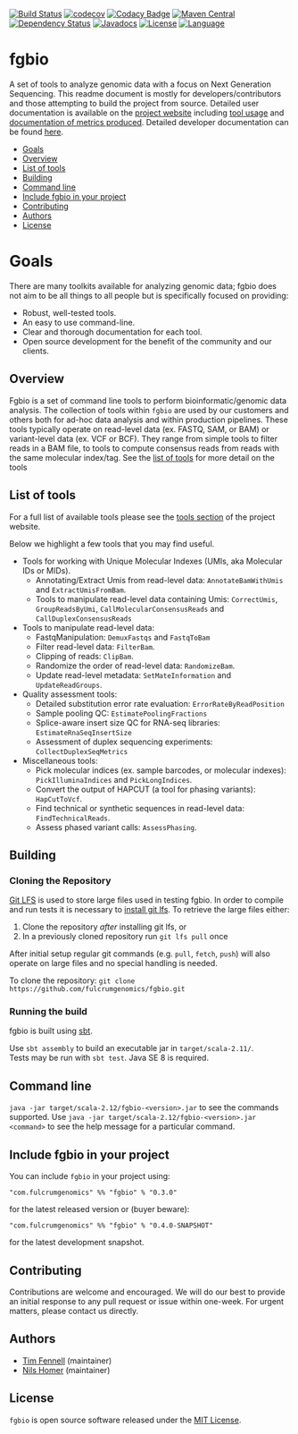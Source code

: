 [![Build Status](https://travis-ci.org/fulcrumgenomics/fgbio.svg?branch=master)](https://travis-ci.org/fulcrumgenomics/fgbio)
[![codecov](https://codecov.io/gh/fulcrumgenomics/fgbio/branch/master/graph/badge.svg)](https://codecov.io/gh/fulcrumgenomics/fgbio)
[![Codacy Badge](https://api.codacy.com/project/badge/Grade/fc4f5fe8dbe34bf784114435b202fab4)](https://www.codacy.com/app/contact_32/fgbio?utm_source=github.com&amp;utm_medium=referral&amp;utm_content=fulcrumgenomics/fgbio&amp;utm_campaign=Badge_Grade)
[![Maven Central](https://maven-badges.herokuapp.com/maven-central/com.fulcrumgenomics/fgbio_2.11/badge.svg)](https://maven-badges.herokuapp.com/maven-central/com.fulcrumgenomics/fgbio_2.11)
[![Dependency Status](https://www.versioneye.com/user/projects/57a1584c3d8eb6002dc1e812/badge.svg)](https://www.versioneye.com/user/projects/57a1584c3d8eb6002dc1e812#dialog_dependency_badge) 
[![Javadocs](http://javadoc.io/badge/com.fulcrumgenomics/fgbio_2.12.svg)](http://javadoc.io/doc/com.fulcrumgenomics/fgbio_2.12)
[![License](http://img.shields.io/badge/license-MIT-blue.svg)](https://github.com/fulcrumgenomics/fgbio/blob/master/LICENSE)
[![Language](http://img.shields.io/badge/language-scala-brightgreen.svg)](http://www.scala-lang.org/)

fgbio
====

A set of tools to analyze genomic data with a focus on Next Generation Sequencing.  This readme document is mostly for developers/contributors and those attempting to build the project from source.
Detailed user documentation is available on the [project website](http://fulcrumgenomics.github.io/fgbio/) including [tool usage](http://fulcrumgenomics.github.io/fgbio/tools/latest) and [documentation of metrics produced](http://fulcrumgenomics.github.io/fgbio/metrics/latest).  Detailed developer documentation can be found [here](http://javadoc.io/doc/com.fulcrumgenomics/fgbio_2.12).

<!---toc start-->
  * [Goals](#goals)
  * [Overview](#overview)
  * [List of tools](#list-of-tools)
  * [Building](#building)
  * [Command line](#command-line)
  * [Include fgbio in your project](#include-fgbio-in-your-project)
  * [Contributing](#contributing)
  * [Authors](#authors)
  * [License](#license)

<!---toc end-->

# Goals

There are many toolkits available for analyzing genomic data; fgbio does not aim to be all things to all people but is specifically focused on providing:

* Robust, well-tested tools.
* An easy to use command-line.
* Clear and thorough documentation for each tool.
* Open source development for the benefit of the community and our clients.

## Overview

Fgbio is a set of command line tools to perform bioinformatic/genomic data analysis. 
The collection of tools within `fgbio` are used by our customers and others both for ad-hoc data analysis and within production pipelines.
These tools typically operate on read-level data (ex. FASTQ, SAM, or BAM) or variant-level data (ex. VCF or BCF).
They range from simple tools to filter reads in a BAM file, to tools to compute consensus reads from reads with the same molecular index/tag.
See the [list of tools](#list-of-tools) for more detail on the tools

## List of tools

For a full list of available tools please see the [tools section](http://fulcrumgenomics.github.io/fgbio/tools/latest) of the project website.

Below we highlight a few tools that you may find useful.

* Tools for working with Unique Molecular Indexes (UMIs, aka Molecular IDs or MIDs). 
  * Annotating/Extract Umis from read-level data: `AnnotateBamWithUmis` and `ExtractUmisFromBam`.
  * Tools to manipulate read-level data containing Umis: `CorrectUmis`, `GroupReadsByUmi`, `CallMolecularConsensusReads` and `CallDuplexConsensusReads`
* Tools to manipulate read-level data:
  * FastqManipulation: `DemuxFastqs` and `FastqToBam`
  * Filter read-level data: `FilterBam`.
  * Clipping of reads: `ClipBam`.
  * Randomize the order of read-level data: `RandomizeBam`.
  * Update read-level metadata: `SetMateInformation` and `UpdateReadGroups`.
* Quality assessment tools:
  * Detailed substitution error rate evaluation: `ErrorRateByReadPosition`
  * Sample pooling QC: `EstimatePoolingFractions`
  * Splice-aware insert size QC for RNA-seq libraries: `EstimateRnaSeqInsertSize`
  * Assessment of duplex sequencing experiments: `CollectDuplexSeqMetrics`
* Miscellaneous tools:
  * Pick molecular indices (ex. sample barcodes, or molecular indexes): `PickIlluminaIndices` and `PickLongIndices`.
  * Convert the output of HAPCUT (a tool for phasing variants): `HapCutToVcf`.
  * Find technical or synthetic sequences in read-level data: `FindTechnicalReads`.
  * Assess phased variant calls: `AssessPhasing`.

## Building 
### Cloning the Repository

[Git LFS](https://git-lfs.github.com/) is used to store large files used in testing fgbio.  In order to compile and run tests it is necessary to [install git lfs](https://git-lfs.github.com/).  To retrieve the large files either:

1. Clone the repository _after_ installing git lfs, or
2. In a previously cloned repository run `git lfs pull` once

After initial setup regular git commands (e.g. `pull`, `fetch`, `push`) will also operate on large files and no special handling is needed.

To clone the repository: `git clone https://github.com/fulcrumgenomics/fgbio.git`

### Running the build
fgbio is built using [sbt](http://www.scala-sbt.org/).

Use ```sbt assembly``` to build an executable jar in ```target/scala-2.11/```.  
Tests may be run with ```sbt test```.
Java SE 8 is required.


## Command line

`java -jar target/scala-2.12/fgbio-<version>.jar` to see the commands supported.  Use `java -jar target/scala-2.12/fgbio-<version>.jar <command>` to see the help message for a particular command.

## Include fgbio in your project

You can include `fgbio` in your project using:

```
"com.fulcrumgenomics" %% "fgbio" % "0.3.0"
```

for the latest released version or (buyer beware):

```
"com.fulcrumgenomics" %% "fgbio" % "0.4.0-SNAPSHOT"
```

for the latest development snapshot.

## Contributing

Contributions are welcome and encouraged.
We will do our best to provide an initial response to any pull request or issue within one-week.
For urgent matters, please contact us directly.

## Authors

* [Tim Fennell](https://github.com/tfenne) (maintainer)
* [Nils Homer](https://github.com/nh13) (maintainer)

## License

`fgbio` is open source software released under the [MIT License](https://github.com/fulcrumgenomics/fgbio/blob/master/LICENSE).

